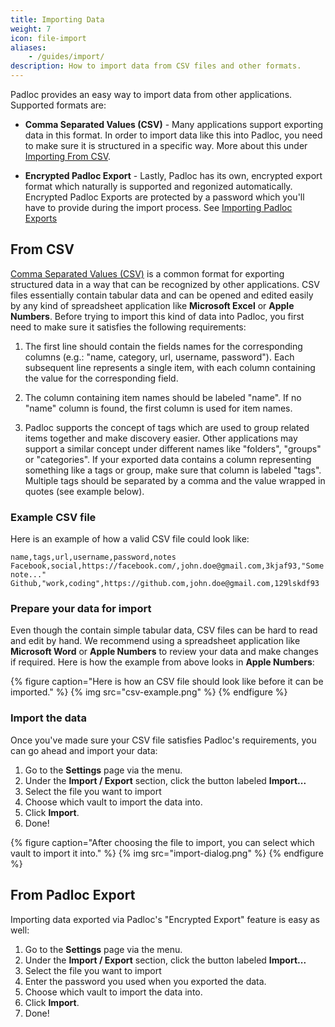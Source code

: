 ```yaml
---
title: Importing Data
weight: 7
icon: file-import
aliases:
    - /guides/import/
description: How to import data from CSV files and other formats.
---
```


Padloc provides an easy way to import data from other applications. Supported
formats are:

-   **Comma Separated Values (CSV)** - Many applications support exporting data
    in this format. In order to import data like this into Padloc, you need to
    make sure it is structured in a specific way. More about this under
    [Importing From CSV](#importing-from-csv).

-   **Encrypted Padloc Export** - Lastly, Padloc has its own, encrypted export
    format which naturally is supported and regonized automatically. Encrypted
    Padloc Exports are protected by a password which you'll have to provide
    during the import process. See
    [Importing Padloc Exports](#importing-padlock-export)

## From CSV

[Comma Separated Values (CSV)](https://en.wikipedia.org/wiki/Comma-separated_values)
is a common format for exporting structured data in a way that can be recognized
by other applications. CSV files essentially contain tabular data and can be
opened and edited easily by any kind of spreadsheet application like **Microsoft
Excel** or **Apple Numbers**. Before trying to import this kind of data into
Padloc, you first need to make sure it satisfies the following requirements:

1. The first line should contain the fields names for the corresponding columns
   (e.g.: "name, category, url, username, password"). Each subsequent line
   represents a single item, with each column containing the value for the
   corresponding field.

2. The column containing item names should be labeled "name". If no "name"
   column is found, the first column is used for item names.

3. Padloc supports the concept of tags which are used to group related items
   together and make discovery easier. Other applications may support a similar
   concept under different names like "folders", "groups" or "categories". If
   your exported data contains a column representing something like a tags or
   group, make sure that column is labeled "tags". Multiple tags should be
   separated by a comma and the value wrapped in quotes (see example below).

### Example CSV file

Here is an example of how a valid CSV file could look like:

    name,tags,url,username,password,notes
    Facebook,social,https://facebook.com/,john.doe@gmail.com,3kjaf93,"Some note..."
    Github,"work,coding",https://github.com,john.doe@gmail.com,129lskdf93

### Prepare your data for import

Even though the contain simple tabular data, CSV files can be hard to read and
edit by hand. We recommend using a spreadsheet application like **Microsoft
Word** or **Apple Numbers** to review your data and make changes if required.
Here is how the example from above looks in **Apple Numbers**:

{% figure caption="Here is how an CSV file should look like before it can be imported." %}
{% img src="csv-example.png" %} {% endfigure %}

### Import the data

Once you've made sure your CSV file satisfies Padloc's requirements, you can go
ahead and import your data:

1. Go to the **Settings** page via the menu.
2. Under the **Import / Export** section, click the button labeled **Import...**
3. Select the file you want to import
4. Choose which vault to import the data into.
5. Click **Import**.
6. Done!

{% figure caption="After choosing the file to import, you can select which vault to import it into." %}
{% img src="import-dialog.png" %} {% endfigure %}

## From Padloc Export

Importing data exported via Padloc's "Encrypted Export" feature is easy as well:

1. Go to the **Settings** page via the menu.
2. Under the **Import / Export** section, click the button labeled **Import...**
3. Select the file you want to import
4. Enter the password you used when you exported the data.
5. Choose which vault to import the data into.
6. Click **Import**.
7. Done!
